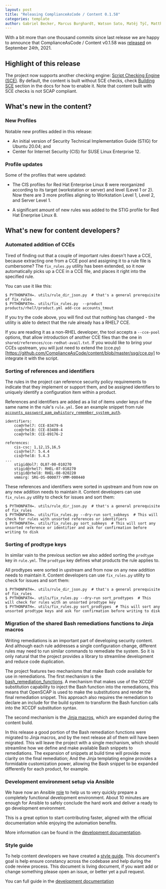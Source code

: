 ```yaml
---
layout: post
title: "Releasing ComplianceAsCode / Content 0.1.58"
categories: template
author: Gabriel Becker, Marcus Burghardt, Watson Sato, Matěj Týč, Matthew Burket
---
```


With a bit more than one thousand commits since last release we are happy to announce that ComplianceAsCode / Content v0.1.58 was [released](https://github.com/ComplianceAsCode/content/releases/tag/v0.1.58) on September 24th, 2021.

## Highlight of this release

The project now supports another checking engine: [Script Checking Engine (SCE)](https://www.open-scap.org/features/other-standards/sce/).
By default, the content is built without SCE checks, check [Building SCE](https://complianceascode.readthedocs.io/en/latest/manual/developer/02_building_complianceascode.html#building-sce-non-compliant-content) section in the docs for how to enable it.
Note that content built with SCE checks is not SCAP compliant.

## What's new in the content?

### New Profiles

Notable new profiles added in this release:
- An initial version of Security Technical Implementation Guide (STIG) for Ubuntu 20.04; and
- Center for Internet Security (CIS) for SUSE Linux Enterprise 12.

### Profile updates

Some of the profiles that were updated:

- The CIS profiles for Red Hat Enterprise Linux 8 were reorganized according to its target (workstation or server) and level (Level 1 or 2).
  Now there are 3 more profiles aligning to Workstation Level 1, Level 2, and Server Level 1.

- A significant amount of new rules was added to the STIG profile for Red Hat Enerprise Linux 8.

## What's new for content developers?

### Automated addition of CCEs

Tired of finding out that a couple of important rules doesn't have a CCE, because extracting one from a CCE pool and assigning it to a rule file is cumbersome?
The `fix_rules.py` utility has been extended, so it now automatically picks up a CCE in a CCE file, and places it right into the specified rule.

You can use it like this:

```
$ PYTHONPATH=. utils/rule_dir_json.py  # that's a general prerequisite of fix_rules
$ PYTHONPATH=. utils/fix_rules.py  --product products/rhel7/product.yml add-cce accounts_tmout 
``` 

If you try the code above, you will find out that nothing has changed - the utility is able to detect that the rule already has a RHEL7 CCE.

If you are reading it as a non-RHEL developer, the tool accepts a `--cce-pool` options, that allow introduction of another CCE files than the one in `shared/references/cce-redhat-avail.txt`.
If you would like to bring your CCEs upstream, you will just need to extend the (cce.py)[https://github.com/ComplianceAsCode/content/blob/master/ssg/cce.py] to integrate it with the script.


### Sorting of references and identifiers

The rules in the project can reference security policy requirements to indicate that they implement or support them, and be assigned identifiers to uniquely identify a configuration item within a product.

References and identifiers are added as a list of items under keys of the same name in the rule's `rule.yml`.
See an example snippet from rule [`accounts_password_pam_pwhistory_remember_system_auth`](https://github.com/ComplianceAsCode/content/blob/e033559db69f4b4217f2fdbbf39afbb44a094cab/linux_os/guide/system/accounts/accounts-pam/locking_out_password_attempts/accounts_password_pam_pwhistory_remember_system_auth/rule.yml).

```
identifiers:
    cce@rhel7: CCE-83479-6
    cce@rhel8: CCE-83480-4
    cce@rhel9: CCE-89176-2

references:
    cis-csc: 1,12,15,16,5
    cis@rhel7: 5.4.4
    cis@rhel8: 5.4.3
...
    stigid@ol7: OL07-00-010270
    stigid@rhel7: RHEL-07-010270
    stigid@rhel8: RHEL-08-020220
    vmmsrg: SRG-OS-000077-VMM-000440
```

These references and identifiers were sorted in upstream and from now on any new addition needs to maintain it.
Content developers can use `fix_rules.py` utility to check for issues and sort them:

```
$ PYTHONPATH=. utils/rule_dir_json.py  # that's a general prerequisite of fix_rules
$ PYTHONPATH=. utils/fix_rules.py --dry-run sort_subkeys  # This will check for rules with unsorted references or identifiers
$ PYTHONPATH=. utils/fix_rules.py sort_subkeys  # This will sort any unsorted reference or identifier and ask for confirmation before writing to disk
```

### Sorting of prodtype keys

In similar vain to the previous section we also added sorting the `prodtype` key in `rule.yml`. 
The `prodtype` key defines what products the rule applies to.


All prodtypes were sorted in upstream and from now on any new addition needs to maintain it.
Content developers can use `fix_rules.py` utility to check for issues and sort them:

```
$ PYTHONPATH=. utils/rule_dir_json.py  # that's a general prerequisite of fix_rules
$ PYTHONPATH=. utils/fix_rules.py --dry-run sort_prodtypes  # This will check for rules with an unsorted prodtype key 
$ PYTHONPATH=. utils/fix_rules.py sort_prodtypes  # This will sort any unsorted prodtype keys and ask for confirmation before writing to disk
```

### Migration of the shared Bash remediations functions to Jinja macros

Writing remediations is an important part of developing security content.
And although each rule addresses a single configuration change, different rules may need to run similar commands to remediate the system.
So it is only natural that the project provides a library to streamline development and reduce code duplication.

The project features two mechanisms that make Bash code available for use in remediations.
The first mechanism is the [bash_remediation_functions](https://github.com/ComplianceAsCode/content/tree/v0.1.57/shared/bash_remediation_functions).
A mechanism that makes use of the XCCDF substitution capability to inject the Bash function into the remediations, this means that OpenSCAP is used to make the substitutions and render the final remediation snippet.
This approach also requires the remediation to declare an include for the build system to transform the Bash function calls into the XCCDF substitution syntax.

The second mechanism is the [Jinja macros](https://github.com/ComplianceAsCode/content/blob/v0.1.57/shared/macros-bash.jinja), which are expanded during the content build.

In this release a good portion of the Bash remediation functions were migrated to Jinja macros, and by the next release all of them will have been migrated.
This will leave the project with a single mechanism, which should streamline how we define and make available Bash snippets to remediations.
The expansion of snippets at build time will provide more clarity on the final remediation;
And the Jinja templating engine provides a formidable customization power, allowing the Bash snippet to be expanded differently for each product, for example.

### Development environment setup via Ansible

We have now an Ansible [role](https://galaxy.ansible.com/marcusburghardt/ansible_role_openscap) to help us to very quickly prepare a completely functional development environment. About 10 minutes are enough for Ansible to safely conclude the hard work and deliver a ready to go development environment.

This is a great option to start contributing faster, aligned with the official documentation while enjoying the automation benefits.

More information can be found in the [development documentation](https://complianceascode.readthedocs.io/en/latest/manual/developer/02_building_complianceascode.html#fast-track).

### Style guide
To help content developers we have created a [style guide](https://complianceascode.readthedocs.io/en/latest/manual/developer/04_style_guide.html).
This document's goal is help ensure constancy across the codebase and help during the code review process.
This document is living document, if you want add or change something please open an issue, or better yet a pull request.

You can full guide in the [development documentation](https://complianceascode.readthedocs.io/en/latest/manual/developer/04_style_guide.html)

